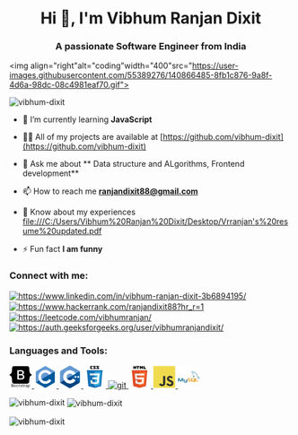 <h1 align="center">Hi 👋, I'm Vibhum Ranjan Dixit</h1>
<h3 align="center">A passionate Software Engineer from India</h3>

<img align="right"alt="coding"width="400"src="https://user-images.githubusercontent.com/55389276/140866485-8fb1c876-9a8f-4d6a-98dc-08c4981eaf70.gif">

<p align="left"> <img src="https://komarev.com/ghpvc/?username=vibhum-dixit&label=Profile%20views&color=0e75b6&style=flat" alt="vibhum-dixit" /> </p>

- 🌱 I’m currently learning **JavaScript**

- 👨‍💻 All of my projects are available at [https://github.com/vibhum-dixit](https://github.com/vibhum-dixit)

- 💬 Ask me about ** Data structure and ALgorithms, Frontend development**

- 📫 How to reach me **ranjandixit88@gmail.com**

- 📄 Know about my experiences [file:///C:/Users/Vibhum%20Ranjan%20Dixit/Desktop/Vrranjan's%20resume%20updated.pdf](file:///C:/Users/Vibhum%20Ranjan%20Dixit/Desktop/Vrranjan's%20resume%20updated.pdf)

- ⚡ Fun fact **I am funny**

<h3 align="left">Connect with me:</h3>
<p align="left">
<a href="https://linkedin.com/in/https://www.linkedin.com/in/vibhum-ranjan-dixit-3b6894195/" target="blank"><img align="center" src="https://raw.githubusercontent.com/rahuldkjain/github-profile-readme-generator/master/src/images/icons/Social/linked-in-alt.svg" alt="https://www.linkedin.com/in/vibhum-ranjan-dixit-3b6894195/" height="30" width="40" /></a>
<a href="https://www.hackerrank.com/https://www.hackerrank.com/ranjandixit88?hr_r=1" target="blank"><img align="center" src="https://raw.githubusercontent.com/rahuldkjain/github-profile-readme-generator/master/src/images/icons/Social/hackerrank.svg" alt="https://www.hackerrank.com/ranjandixit88?hr_r=1" height="30" width="40" /></a>
<a href="https://www.leetcode.com/https://leetcode.com/vibhumranjan/" target="blank"><img align="center" src="https://raw.githubusercontent.com/rahuldkjain/github-profile-readme-generator/master/src/images/icons/Social/leet-code.svg" alt="https://leetcode.com/vibhumranjan/" height="30" width="40" /></a>
<a href="https://auth.geeksforgeeks.org/user/https://auth.geeksforgeeks.org/user/vibhumranjandixit/" target="blank"><img align="center" src="https://raw.githubusercontent.com/rahuldkjain/github-profile-readme-generator/master/src/images/icons/Social/geeks-for-geeks.svg" alt="https://auth.geeksforgeeks.org/user/vibhumranjandixit/" height="30" width="40" /></a>
</p>

<h3 align="left">Languages and Tools:</h3>
<p align="left"> <a href="https://getbootstrap.com" target="_blank" rel="noreferrer"> <img src="https://raw.githubusercontent.com/devicons/devicon/master/icons/bootstrap/bootstrap-plain-wordmark.svg" alt="bootstrap" width="40" height="40"/> </a> <a href="https://www.cprogramming.com/" target="_blank" rel="noreferrer"> <img src="https://raw.githubusercontent.com/devicons/devicon/master/icons/c/c-original.svg" alt="c" width="40" height="40"/> </a> <a href="https://www.w3schools.com/cpp/" target="_blank" rel="noreferrer"> <img src="https://raw.githubusercontent.com/devicons/devicon/master/icons/cplusplus/cplusplus-original.svg" alt="cplusplus" width="40" height="40"/> </a> <a href="https://www.w3schools.com/css/" target="_blank" rel="noreferrer"> <img src="https://raw.githubusercontent.com/devicons/devicon/master/icons/css3/css3-original-wordmark.svg" alt="css3" width="40" height="40"/> </a> <a href="https://git-scm.com/" target="_blank" rel="noreferrer"> <img src="https://www.vectorlogo.zone/logos/git-scm/git-scm-icon.svg" alt="git" width="40" height="40"/> </a> <a href="https://www.w3.org/html/" target="_blank" rel="noreferrer"> <img src="https://raw.githubusercontent.com/devicons/devicon/master/icons/html5/html5-original-wordmark.svg" alt="html5" width="40" height="40"/> </a> <a href="https://developer.mozilla.org/en-US/docs/Web/JavaScript" target="_blank" rel="noreferrer"> <img src="https://raw.githubusercontent.com/devicons/devicon/master/icons/javascript/javascript-original.svg" alt="javascript" width="40" height="40"/> </a> <a href="https://www.mysql.com/" target="_blank" rel="noreferrer"> <img src="https://raw.githubusercontent.com/devicons/devicon/master/icons/mysql/mysql-original-wordmark.svg" alt="mysql" width="40" height="40"/> </a> </p>

<p><img align="left" src="https://github-readme-stats.vercel.app/api/top-langs?username=vibhum-dixit&show_icons=true&locale=en&layout=compact" alt="vibhum-dixit" /></p>

<p>&nbsp;<img align="center" src="https://github-readme-stats.vercel.app/api?username=vibhum-dixit&show_icons=true&locale=en" alt="vibhum-dixit" /></p>

<p><img align="center" src="https://github-readme-streak-stats.herokuapp.com/?user=vibhum-dixit&" alt="vibhum-dixit" /></p>
